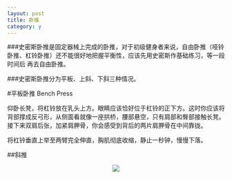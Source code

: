 ```yaml
---
layout: post
title: 卧推
category: y
---
```





###史密斯卧推是固定器械上完成的卧推，对于初级健身者来说，自由卧推（哑铃卧推、杠铃卧推）还不能很好地把握平衡性，应该先用史密斯作基础练习，等一段时间后
再去自由卧推。

###史密斯卧推分为平板、上斜、下斜三种情况。








#平板卧推 Bench Press

仰卧长凳，将杠铃放在乳头上方。眼睛应该恰好位于杠铃的正下方。这时你应该将背部撑成反弓形，从侧面看就像一座拱桥，腰部悬空，只有肩部和臀部接触长凳。接下来双肩后张，加紧肩胛骨，你会感受到背后的两片肩胛骨在中间靠拢。

将杠铃垂直上举至两臂完全伸直，胸肌彻底收缩，静止一秒钟，慢慢下落。


##斜推
<center><img src="http://www-oriyao-com.oss-cn-hangzhou.aliyuncs.com/Yate/%E6%96%9C%E6%8E%A8.gif"></center>

